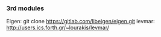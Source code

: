 ### 3rd modules
Eigen:  git clone https://gitlab.com/libeigen/eigen.git
levmar: http://users.ics.forth.gr/~lourakis/levmar/


